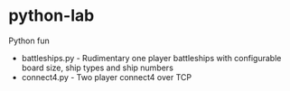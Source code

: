 # python-lab
Python fun

- battleships.py    - Rudimentary one player battleships with configurable board size, ship types and ship numbers
- connect4.py       - Two player connect4 over TCP 
